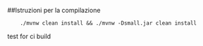 ##Istruzioni per la compilazione
```
    ./mvnw clean install && ./mvnw -Dsmall.jar clean install
```
test for ci build